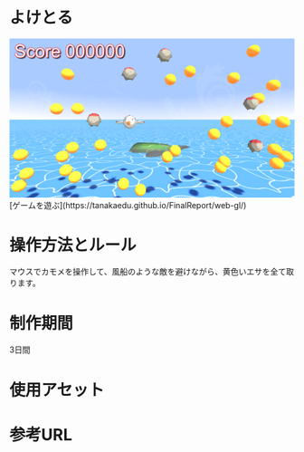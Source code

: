 # よけとる

<img src="./img00.png">
[ゲームを遊ぶ](https://tanakaedu.github.io/FinalReport/web-gl/)

# 操作方法とルール
マウスでカモメを操作して、風船のような敵を避けながら、黄色いエサを全て取ります。

# 制作期間
3日間

# 使用アセット

# 参考URL


